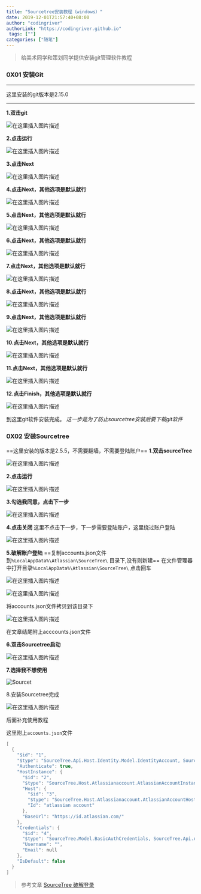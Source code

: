 ```yaml
---
title: "Sourcetree安装教程（windows）"
date: 2019-12-01T21:57:40+08:00
author: "codingriver"
authorLink: "https://codingriver.github.io"
 tags: [""]
categories: ["随笔"]
---
```


<!--more-->

>给美术同学和策划同学提供安装git管理软件教程

###  0X01 安装Git	
****
这里安装的git版本是2.15.0
****
**1.双击git**
  
  

![在这里插入图片描述](https://img-blog.csdnimg.cn/20181120113208417.png?x-oss-process=image/watermark,type_ZmFuZ3poZW5naGVpdGk,shadow_10,text_aHR0cHM6Ly9ibG9nLmNzZG4ubmV0L2NvZGluZ3JpdmVy,size_16,color_FFFFFF,t_70)  

**2.点击运行**
  
  

![在这里插入图片描述](https://img-blog.csdnimg.cn/20181120113255325.png?x-oss-process=image/watermark,type_ZmFuZ3poZW5naGVpdGk,shadow_10,text_aHR0cHM6Ly9ibG9nLmNzZG4ubmV0L2NvZGluZ3JpdmVy,size_16,color_FFFFFF,t_70)  


**3.点击Next**

  
  

![在这里插入图片描述](https://img-blog.csdnimg.cn/20181120113314436.png?x-oss-process=image/watermark,type_ZmFuZ3poZW5naGVpdGk,shadow_10,text_aHR0cHM6Ly9ibG9nLmNzZG4ubmV0L2NvZGluZ3JpdmVy,size_16,color_FFFFFF,t_70)  


**4.点击Next，其他选项是默认就行**
  
  

![在这里插入图片描述](https://img-blog.csdnimg.cn/20181120113330903.png?x-oss-process=image/watermark,type_ZmFuZ3poZW5naGVpdGk,shadow_10,text_aHR0cHM6Ly9ibG9nLmNzZG4ubmV0L2NvZGluZ3JpdmVy,size_16,color_FFFFFF,t_70)  

**5.点击Next，其他选项是默认就行**
  
  

![在这里插入图片描述](https://img-blog.csdnimg.cn/20181120113404854.png?x-oss-process=image/watermark,type_ZmFuZ3poZW5naGVpdGk,shadow_10,text_aHR0cHM6Ly9ibG9nLmNzZG4ubmV0L2NvZGluZ3JpdmVy,size_16,color_FFFFFF,t_70)  

**6.点击Next，其他选项是默认就行**
  
  

![在这里插入图片描述](https://img-blog.csdnimg.cn/20181120113415146.png?x-oss-process=image/watermark,type_ZmFuZ3poZW5naGVpdGk,shadow_10,text_aHR0cHM6Ly9ibG9nLmNzZG4ubmV0L2NvZGluZ3JpdmVy,size_16,color_FFFFFF,t_70)  

**7.点击Next，其他选项是默认就行**
  
  

![在这里插入图片描述](https://img-blog.csdnimg.cn/20181120113427980.png?x-oss-process=image/watermark,type_ZmFuZ3poZW5naGVpdGk,shadow_10,text_aHR0cHM6Ly9ibG9nLmNzZG4ubmV0L2NvZGluZ3JpdmVy,size_16,color_FFFFFF,t_70)  

**8.点击Next，其他选项是默认就行**
  
  

![在这里插入图片描述](https://img-blog.csdnimg.cn/20181120113441432.png?x-oss-process=image/watermark,type_ZmFuZ3poZW5naGVpdGk,shadow_10,text_aHR0cHM6Ly9ibG9nLmNzZG4ubmV0L2NvZGluZ3JpdmVy,size_16,color_FFFFFF,t_70)  

**9.点击Next，其他选项是默认就行**
  
  

![在这里插入图片描述](https://img-blog.csdnimg.cn/20181120113500909.png?x-oss-process=image/watermark,type_ZmFuZ3poZW5naGVpdGk,shadow_10,text_aHR0cHM6Ly9ibG9nLmNzZG4ubmV0L2NvZGluZ3JpdmVy,size_16,color_FFFFFF,t_70)  

**10.点击Next，其他选项是默认就行**
  
  

![在这里插入图片描述](https://img-blog.csdnimg.cn/20181120113510982.png?x-oss-process=image/watermark,type_ZmFuZ3poZW5naGVpdGk,shadow_10,text_aHR0cHM6Ly9ibG9nLmNzZG4ubmV0L2NvZGluZ3JpdmVy,size_16,color_FFFFFF,t_70)  

**11.点击Next，其他选项是默认就行**
  
  

![在这里插入图片描述](https://img-blog.csdnimg.cn/20181120113532762.png?x-oss-process=image/watermark,type_ZmFuZ3poZW5naGVpdGk,shadow_10,text_aHR0cHM6Ly9ibG9nLmNzZG4ubmV0L2NvZGluZ3JpdmVy,size_16,color_FFFFFF,t_70)  

**12.点击Finish，其他选项是默认就行**
  
  

![在这里插入图片描述](https://img-blog.csdnimg.cn/20181120113547862.png?x-oss-process=image/watermark,type_ZmFuZ3poZW5naGVpdGk,shadow_10,text_aHR0cHM6Ly9ibG9nLmNzZG4ubmV0L2NvZGluZ3JpdmVy,size_16,color_FFFFFF,t_70)  


到这里git软件安装完成。
*这一步是为了防止sourcetree安装后要下载git软件*
###  0X02 安装Sourcetree	
==这里安装的版本是2.5.5，不需要翻墙，不需要登陆账户==
**1.双击sourceTree**
  
  

![在这里插入图片描述](https://img-blog.csdnimg.cn/20181120113719121.png?x-oss-process=image/watermark,type_ZmFuZ3poZW5naGVpdGk,shadow_10,text_aHR0cHM6Ly9ibG9nLmNzZG4ubmV0L2NvZGluZ3JpdmVy,size_16,color_FFFFFF,t_70)  


**2.点击运行**
  
  

![在这里插入图片描述](https://img-blog.csdnimg.cn/20181120113830948.png?x-oss-process=image/watermark,type_ZmFuZ3poZW5naGVpdGk,shadow_10,text_aHR0cHM6Ly9ibG9nLmNzZG4ubmV0L2NvZGluZ3JpdmVy,size_16,color_FFFFFF,t_70)  


**3.勾选我同意，点击下一步**  
  

![在这里插入图片描述](https://img-blog.csdnimg.cn/20181120113851327.png?x-oss-process=image/watermark,type_ZmFuZ3poZW5naGVpdGk,shadow_10,text_aHR0cHM6Ly9ibG9nLmNzZG4ubmV0L2NvZGluZ3JpdmVy,size_16,color_FFFFFF,t_70)  


**4.点击关闭**
这里不点击下一步，下一步需要登陆账户，这里绕过账户登陆
  
  

![在这里插入图片描述](https://img-blog.csdnimg.cn/20181120113920758.png?x-oss-process=image/watermark,type_ZmFuZ3poZW5naGVpdGk,shadow_10,text_aHR0cHM6Ly9ibG9nLmNzZG4ubmV0L2NvZGluZ3JpdmVy,size_16,color_FFFFFF,t_70)  

**5.破解账户登陆**
==复制accounts.json文件到`%LocalAppData%\Atlassian\SourceTree\` 目录下,没有则新建==
在文件管理器中打开目录`%LocalAppData%\Atlassian\SourceTree\` 点击回车
  
  

![在这里插入图片描述](https://img-blog.csdnimg.cn/20181120114346673.png?x-oss-process=image/watermark,type_ZmFuZ3poZW5naGVpdGk,shadow_10,text_aHR0cHM6Ly9ibG9nLmNzZG4ubmV0L2NvZGluZ3JpdmVy,size_16,color_FFFFFF,t_70)  


  
  

![在这里插入图片描述](https://img-blog.csdnimg.cn/20181120114025954.png?x-oss-process=image/watermark,type_ZmFuZ3poZW5naGVpdGk,shadow_10,text_aHR0cHM6Ly9ibG9nLmNzZG4ubmV0L2NvZGluZ3JpdmVy,size_16,color_FFFFFF,t_70)  


将accounts.json文件拷贝到该目录下
  
  

![在这里插入图片描述](https://img-blog.csdnimg.cn/2018112011410246.png?x-oss-process=image/watermark,type_ZmFuZ3poZW5naGVpdGk,shadow_10,text_aHR0cHM6Ly9ibG9nLmNzZG4ubmV0L2NvZGluZ3JpdmVy,size_16,color_FFFFFF,t_70)  


在文章结尾附上acccounts.json文件

**6.双击Sourcetree启动**
  
  

![在这里插入图片描述](https://img-blog.csdnimg.cn/20181120114709754.png)  


**7.选择我不想使用**

  

![Sourcet](https://img-blog.csdnimg.cn/20181120114737411.png?x-oss-process=image/watermark,type_ZmFuZ3poZW5naGVpdGk,shadow_10,text_aHR0cHM6Ly9ibG9nLmNzZG4ubmV0L2NvZGluZ3JpdmVy,size_16,color_FFFFFF,t_70)  

8.安装Sourcetree完成
  
  

![在这里插入图片描述](https://img-blog.csdnimg.cn/20181120114804270.png?x-oss-process=image/watermark,type_ZmFuZ3poZW5naGVpdGk,shadow_10,text_aHR0cHM6Ly9ibG9nLmNzZG4ubmV0L2NvZGluZ3JpdmVy,size_16,color_FFFFFF,t_70)  

后面补充使用教程


这里附上`accounts.json`文件
```c
[
  {
    "$id": "1",
    "$type": "SourceTree.Api.Host.Identity.Model.IdentityAccount, SourceTree.Api.Host.Identity",
    "Authenticate": true,
    "HostInstance": {
      "$id": "2",
      "$type": "SourceTree.Host.Atlassianaccount.AtlassianAccountInstance, SourceTree.Host.AtlassianAccount",
      "Host": {
        "$id": "3",
        "$type": "SourceTree.Host.Atlassianaccount.AtlassianAccountHost, SourceTree.Host.AtlassianAccount",
        "Id": "atlassian account"
      },
      "BaseUrl": "https://id.atlassian.com/"
    },
    "Credentials": {
      "$id": "4",
      "$type": "SourceTree.Model.BasicAuthCredentials, SourceTree.Api.Account",
      "Username": "",
      "Email": null
    },
    "IsDefault": false
  }
]
```

>参考文章
>[SourceTree 破解登录](https://blog.csdn.net/suwei791488323/article/details/79572221)

